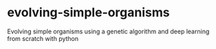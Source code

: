 # evolving-simple-organisms
Evolving simple organisms using a genetic algorithm and deep learning from scratch with python
